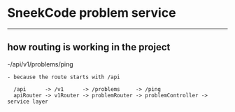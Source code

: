# SneekCode problem service

________________________________________________________________

## how routing is working in the project 

-/api/v1/problems/ping
    
    - because the route starts with /api

      /api      -> /v1      -> /problems     -> /ping
      apiRouter -> v1Router -> problemRouter -> problemController -> service layer 


